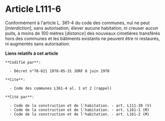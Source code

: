 # Article L111-6

Conformément à l'article L. 361-4 du code des communes, nul ne peut [*interdiction*], sans autorisation, élever aucune
habitation, ni creuser aucun puits, à moins de 100 mètres [*distance*] des nouveaux cimetières transférés hors des communes
et les bâtiments existants ne peuvent être ni restaurés, ni augmentés sans autorisation.

**Liens relatifs à cet article**

	**Codifié par**:

	  - Décret n°78-621 1978-05-31 JORF 8 juin 1978

	**Cite**:

	  - Code des communes L361-4 al. 1 et 2 (rappel)

	**Cité par**:

	  - Code de la construction et de l'habitation. - art. L111-30 (V)
	  - Code de la construction et de l'habitation. - art. L161-1 (M)
	  - Code de la construction et de l'habitation. - art. L161-2 (M)

